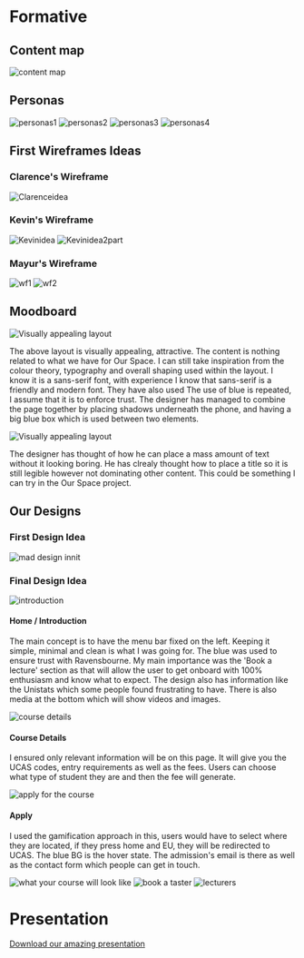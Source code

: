 # Formative

## Content map
![content map](https://cloud.githubusercontent.com/assets/22593770/26053540/2f8b05c6-3961-11e7-8055-45872bb2c2ad.jpg)

## Personas
![personas1](https://github.com/RaveHermanos/Formative/blob/master/Screen%20Shot%202017-05-15%20at%2011.18.57.png)
![personas2](https://github.com/RaveHermanos/Formative/blob/master/Screen%20Shot%202017-05-15%20at%2011.19.50.png)
![personas3](https://github.com/RaveHermanos/Formative/blob/master/Screen%20Shot%202017-05-15%20at%2011.20.52.png)
![personas4](https://github.com/RaveHermanos/Formative/blob/master/Screen%20Shot%202017-05-15%20at%2011.21.16.png)

## First Wireframes Ideas
### Clarence's Wireframe
![Clarenceidea](https://github.com/RaveHermanos/Formative/blob/master/Claranz%20Wire%20Frame.jpg)
### Kevin's Wireframe
![Kevinidea](https://github.com/RaveHermanos/Formative/blob/master/Desktop%20HD.png)
![Kevinidea2part](https://github.com/RaveHermanos/Formative/blob/master/Desktop%20HD%20Copy-fixed.png)

### Mayur's Wireframe

![wf1](https://github.com/RaveHermanos/Formative/blob/master/mayur_wf.png)
![wf2](https://github.com/RaveHermanos/Formative/blob/master/mwf2.png)

## Moodboard

![Visually appealing layout](https://github.com/RaveHermanos/Formative/blob/master/Images/square.png)

The above layout is visually appealing, attractive. The content is nothing related to what we have for Our Space. I can still take inspiration from the colour theory, typography and overall shaping used within the layout. I know it is a sans-serif font, with experience I know that sans-serif is a friendly and modern font. They have also used  The use of blue is repeated, I assume that it is to enforce trust. The designer has managed to combine the page together by placing shadows underneath the phone, and having a big blue box which is used between two elements.

![Visually appealing layout](https://github.com/RaveHermanos/Formative/blob/master/Images/Section.png)

The designer has thought of how he can place a mass amount of text without it looking boring. He has clrealy thought how to place a title so it is still legible however not dominating other content. This could be something I can try in the Our Space project.

## Our Designs

### First Design Idea
![mad design innit](https://github.com/RaveHermanos/Formative/blob/master/FIRST%20DESIGN.png)

### Final Design Idea
![introduction](https://github.com/RaveHermanos/Formative/blob/master/INTRODUCTION.png)

#### Home / Introduction

The main concept is to have the menu bar fixed on the left. Keeping it simple, minimal and clean is what I was going for. The blue was used to ensure trust with Ravensbourne. My main importance was the 'Book a lecture' section as that will allow the user to get onboard with 100% enthusiasm and know what to expect. The design also has information like the Unistats which some people found frustrating to have. There is also media at the bottom which will show videos and images.

![course details](https://github.com/RaveHermanos/Formative/blob/master/COURSE%20DETAILS.png)

#### Course Details

I ensured only relevant information will be on this page. It will give you the UCAS codes, entry requirements as well as the fees. Users can choose what type of student they are and then the fee will generate.


![apply for the course](https://github.com/RaveHermanos/Formative/blob/master/APPLY%20FOR%20THIS%20COURSE.png)

#### Apply

I used the gamification approach in this, users would have to select where they are located, if they press home and EU, they will be redirected to UCAS. The blue BG is the hover state. The admission's email is there as well as the contact form which people can get in touch.

![what your course will look like](https://github.com/RaveHermanos/Formative/blob/master/WHAT%20YOUR%20COURSE%20WILL%20LOOK%20LIKE.png)
![book a taster](https://github.com/RaveHermanos/Formative/blob/master/Book%20A%20Taster.png)
![lecturers](https://github.com/RaveHermanos/Formative/blob/master/LECTURERS.png)



# Presentation

[Download our amazing presentation](https://drive.google.com/open?id=0B2VBmeX3V4a4c0pDMHhZOTdPZk0)
